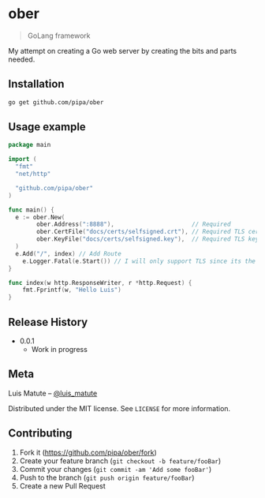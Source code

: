 # ober
> GoLang framework

<!-- [![NPM Version][npm-image]][npm-url]
[![Build Status][travis-image]][travis-url]
[![Downloads Stats][npm-downloads]][npm-url] -->

My attempt on creating a Go web server by creating the bits and parts needed.

<!-- ![](header.png) -->

## Installation

```sh
go get github.com/pipa/ober
```

## Usage example

```Go
package main

import (
  "fmt"
  "net/http"

  "github.com/pipa/ober"
)

func main() {
  e := ober.New(
		ober.Address(":8888"),                      // Required
		ober.CertFile("docs/certs/selfsigned.crt"), // Required TLS cert
		ober.KeyFile("docs/certs/selfsigned.key"),  // Required TLS key
  )
  e.Add("/", index) // Add Route
	e.Logger.Fatal(e.Start()) // I will only support TLS since its the norm nowadays
}

func index(w http.ResponseWriter, r *http.Request) {
	fmt.Fprintf(w, "Hello Luis")
}
```

## Release History

* 0.0.1
    * Work in progress

## Meta

Luis Matute – [@luis_matute](https://twitter.com/luis_matute)

Distributed under the MIT license. See ``LICENSE`` for more information.


## Contributing

1. Fork it (<https://github.com/pipa/ober/fork>)
2. Create your feature branch (`git checkout -b feature/fooBar`)
3. Commit your changes (`git commit -am 'Add some fooBar'`)
4. Push to the branch (`git push origin feature/fooBar`)
5. Create a new Pull Request

<!-- Markdown link & img dfn's -->
[npm-image]: https://img.shields.io/npm/v/datadog-metrics.svg?style=flat-square
[npm-url]: https://npmjs.org/package/datadog-metrics
[npm-downloads]: https://img.shields.io/npm/dm/datadog-metrics.svg?style=flat-square
[travis-image]: https://img.shields.io/travis/dbader/node-datadog-metrics/master.svg?style=flat-square
[travis-url]: https://travis-ci.org/dbader/node-datadog-metrics
[wiki]: https://github.com/yourname/yourproject/wiki
